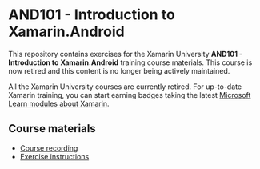 # AND101 - Introduction to Xamarin.Android

This repository contains exercises for the Xamarin University **AND101 - Introduction to Xamarin.Android** training course materials. This course is now retired and this content is no longer being actively maintained.

All the Xamarin University courses are currently retired. For up-to-date Xamarin training, you can start earning badges taking the latest [Microsoft Learn modules about Xamarin](https://aka.ms/learn-xamarin).

## Course materials

* [Course recording](https://youtu.be/TAxwgCBMnr8)
* [Exercise instructions](https://XamarinUniversity.github.io/AND101/)
